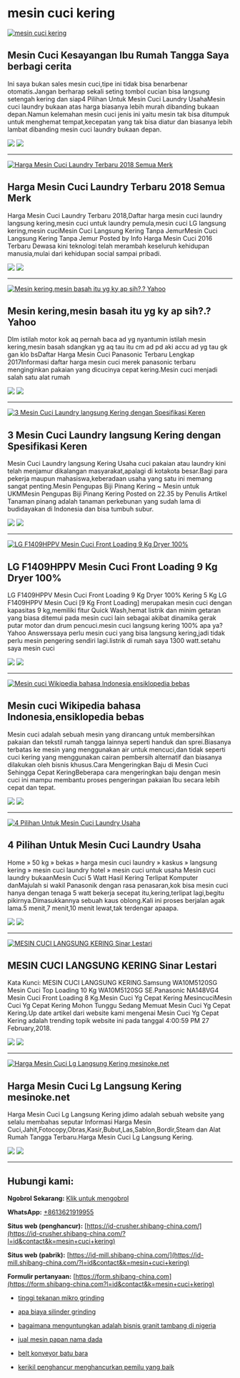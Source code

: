 # mesin cuci kering

<a href="https://swt.shibang-china.com/?l=id&img&k=mesin+cuci+kering" target="_blank">![mesin cuci kering](http://static.shibang-china.com/all-800x300/637.jpg)</a>

## Mesin Cuci Kesayangan Ibu Rumah Tangga Saya berbagi cerita
Ini saya bukan sales mesin cuci,tipe ini tidak bisa benarbenar otomatis.Jangan berharap sekali seting tombol cucian bisa langsung setengah kering dan siap4 Pilihan Untuk Mesin Cuci Laundry UsahaMesin cuci laundry bukaan atas harga biasanya lebih murah dibanding bukaan depan.Namun kelemahan mesin cuci jenis ini yaitu mesin tak bisa ditumpuk untuk menghemat tempat,kecepatan yang tak bisa diatur dan biasanya lebih lambat dibanding mesin cuci laundry bukaan depan.


<a href="https://whatsapp.shibangsoft.com/WhatsApp.php" target="_blank" title="WhatsApp">![](http://static.shibang-china.com/icon/whatsapp.png)</a> <a href="https://swt.shibang-china.com/?l=id&icon&k=mesin+cuci+kering" target="_blank">![](http://static.shibang-china.com/icon/chat-id.png)</a>

---

<a href="https://swt.shibang-china.com/?l=id&img&k=mesin+cuci+kering" target="_blank">![Harga Mesin Cuci Laundry Terbaru 2018 Semua Merk](http://static.shibang-china.com/all-800x300/684.jpg)</a>

## Harga Mesin Cuci Laundry Terbaru 2018 Semua Merk
Harga Mesin Cuci Laundry Terbaru 2018,Daftar harga mesin cuci laundry langsung kering,mesin cuci untuk laundry pemula,mesin cuci LG langsung kering,mesin cuciMesin Cuci Langsung Kering Tanpa JemurMesin Cuci Langsung Kering Tanpa Jemur Posted by Info Harga Mesin Cuci 2016 Terbaru Dewasa kini teknologi telah merambah keseluruh kehidupan manusia,mulai dari kehidupan social sampai pribadi.


<a href="https://whatsapp.shibangsoft.com/WhatsApp.php" target="_blank" title="WhatsApp">![](http://static.shibang-china.com/icon/whatsapp.png)</a> <a href="https://swt.shibang-china.com/?l=id&icon&k=mesin+cuci+kering" target="_blank">![](http://static.shibang-china.com/icon/chat-id.png)</a>

---

<a href="https://swt.shibang-china.com/?l=id&img&k=mesin+cuci+kering" target="_blank">![Mesin kering,mesin basah itu yg ky ap sih?.? Yahoo](http://static.shibang-china.com/all-800x300/1514.jpg)</a>

## Mesin kering,mesin basah itu yg ky ap sih?.? Yahoo
Dlm istilah motor kok aq pernah baca ad yg nyantumin istilah mesin kering,mesin basah sdangkan yg aq tau itu cm ad pd aki accu ad yg tau gk gan klo bsDaftar Harga Mesin Cuci Panasonic Terbaru Lengkap 2017Informasi daftar harga mesin cuci merek panasonic terbaru menginginkan pakaian yang dicucinya cepat kering.Mesin cuci menjadi salah satu alat rumah


<a href="https://whatsapp.shibangsoft.com/WhatsApp.php" target="_blank" title="WhatsApp">![](http://static.shibang-china.com/icon/whatsapp.png)</a> <a href="https://swt.shibang-china.com/?l=id&icon&k=mesin+cuci+kering" target="_blank">![](http://static.shibang-china.com/icon/chat-id.png)</a>

---

<a href="https://swt.shibang-china.com/?l=id&img&k=mesin+cuci+kering" target="_blank">![3 Mesin Cuci Laundry langsung Kering dengan Spesifikasi Keren](http://static.shibang-china.com/all-800x300/710.jpg)</a>

## 3 Mesin Cuci Laundry langsung Kering dengan Spesifikasi Keren
Mesin Cuci Laundry langsung Kering Usaha cuci pakaian atau laundry kini telah menjamur dikalangan masyarakat,apalagi di kotakota besar.Bagi para pekerja maupun mahasiswa,keberadaan usaha yang satu ini memang sangat penting.Mesin Pengupas Biji Pinang Kering ~ Mesin untuk UKMMesin Pengupas Biji Pinang Kering Posted on 22.35 by Penulis Artikel Tanaman pinang adalah tanaman perkebunan yang sudah lama di budidayakan di Indonesia dan bisa tumbuh subur.


<a href="https://whatsapp.shibangsoft.com/WhatsApp.php" target="_blank" title="WhatsApp">![](http://static.shibang-china.com/icon/whatsapp.png)</a> <a href="https://swt.shibang-china.com/?l=id&icon&k=mesin+cuci+kering" target="_blank">![](http://static.shibang-china.com/icon/chat-id.png)</a>

---

<a href="https://swt.shibang-china.com/?l=id&img&k=mesin+cuci+kering" target="_blank">![LG F1409HPPV Mesin Cuci Front Loading 9 Kg Dryer 100%](http://static.shibang-china.com/all-800x300/1315.jpg)</a>

## LG F1409HPPV Mesin Cuci Front Loading 9 Kg Dryer 100%
LG F1409HPPV Mesin Cuci Front Loading 9 Kg Dryer 100% Kering 5 Kg LG F1409HPPV Mesin Cuci [9 Kg Front Loading] merupakan mesin cuci dengan kapasitas 9 kg,memiliki fitur Quick Wash,hemat listrik dan minim getaran yang biasa ditemui pada mesin cuci lain sebagai akibat dinamika gerak putar motor dan drum pencuci.mesin cuci langsung kering 100% apa ya? Yahoo Answerssaya perlu mesin cuci yang bisa langsung kering,jadi tidak perlu mesin pengering sendiri lagi.listrik di rumah saya 1300 watt.setahu saya mesin cuci


<a href="https://whatsapp.shibangsoft.com/WhatsApp.php" target="_blank" title="WhatsApp">![](http://static.shibang-china.com/icon/whatsapp.png)</a> <a href="https://swt.shibang-china.com/?l=id&icon&k=mesin+cuci+kering" target="_blank">![](http://static.shibang-china.com/icon/chat-id.png)</a>

---

<a href="https://swt.shibang-china.com/?l=id&img&k=mesin+cuci+kering" target="_blank">![Mesin cuci Wikipedia bahasa Indonesia,ensiklopedia bebas](http://static.shibang-china.com/all-800x300/1028.jpg)</a>

## Mesin cuci Wikipedia bahasa Indonesia,ensiklopedia bebas
Mesin cuci adalah sebuah mesin yang dirancang untuk membersihkan pakaian dan tekstil rumah tangga lainnya seperti handuk dan sprei.Biasanya terbatas ke mesin yang menggunakan air untuk mencuci,dan tidak seperti cuci kering yang menggunakan cairan pembersih alternatif dan biasanya dilakukan oleh bisnis khusus.Cara Mengeringkan Baju di Mesin Cuci Sehingga Cepat KeringBeberapa cara mengeringkan baju dengan mesin cuci ini mampu membantu proses pengeringan pakaian Ibu secara lebih cepat dan tepat.


<a href="https://whatsapp.shibangsoft.com/WhatsApp.php" target="_blank" title="WhatsApp">![](http://static.shibang-china.com/icon/whatsapp.png)</a> <a href="https://swt.shibang-china.com/?l=id&icon&k=mesin+cuci+kering" target="_blank">![](http://static.shibang-china.com/icon/chat-id.png)</a>

---

<a href="https://swt.shibang-china.com/?l=id&img&k=mesin+cuci+kering" target="_blank">![4 Pilihan Untuk Mesin Cuci Laundry Usaha](http://static.shibang-china.com/all-800x300/479.jpg)</a>

## 4 Pilihan Untuk Mesin Cuci Laundry Usaha
Home » 50 kg » bekas » harga mesin cuci laundry » kaskus » langsung kering » mesin cuci laundry hotel » mesin cuci untuk usaha Mesin cuci laundry bukaanMesin Cuci 5 Watt Hasil Kering Terlipat Komputer danMajulah si wakil Panasonik dengan rasa penasaran,kok bisa mesin cuci hanya dengan tenaga 5 watt bekerja secepat itu,kering,terlipat lagi,begitu pikirnya.Dimasukkannya sebuah kaus oblong.Kali ini proses berjalan agak lama.5 menit,7 menit,10 menit lewat,tak terdengar apaapa.


<a href="https://whatsapp.shibangsoft.com/WhatsApp.php" target="_blank" title="WhatsApp">![](http://static.shibang-china.com/icon/whatsapp.png)</a> <a href="https://swt.shibang-china.com/?l=id&icon&k=mesin+cuci+kering" target="_blank">![](http://static.shibang-china.com/icon/chat-id.png)</a>

---

<a href="https://swt.shibang-china.com/?l=id&img&k=mesin+cuci+kering" target="_blank">![MESIN CUCI LANGSUNG KERING Sinar Lestari](http://static.shibang-china.com/all-800x300/443.jpg)</a>

## MESIN CUCI LANGSUNG KERING Sinar Lestari
Kata Kunci: MESIN CUCI LANGSUNG KERING.Samsung WA10M5120SG Mesin Cuci Top Loading 10 Kg WA10M5120SG SE.Panasonic NA148VG4 Mesin Cuci Front Loading 8 Kg.Mesin Cuci Yg Cepat Kering MesincuciMesin Cuci Yg Cepat Kering Mohon Tunggu Sedang Memuat Mesin Cuci Yg Cepat Kering.Up date artikel dari website kami mengenai Mesin Cuci Yg Cepat Kering adalah trending topik website ini pada tanggal 4:00:59 PM 27 February,2018.


<a href="https://whatsapp.shibangsoft.com/WhatsApp.php" target="_blank" title="WhatsApp">![](http://static.shibang-china.com/icon/whatsapp.png)</a> <a href="https://swt.shibang-china.com/?l=id&icon&k=mesin+cuci+kering" target="_blank">![](http://static.shibang-china.com/icon/chat-id.png)</a>

---

<a href="https://swt.shibang-china.com/?l=id&img&k=mesin+cuci+kering" target="_blank">![Harga Mesin Cuci Lg Langsung Kering mesinoke.net](http://static.shibang-china.com/all-800x300/1327.jpg)</a>

## Harga Mesin Cuci Lg Langsung Kering mesinoke.net
Harga Mesin Cuci Lg Langsung Kering jdimo adalah sebuah website yang selalu membahas seputar Informasi Harga Mesin Cuci,Jahit,Fotocopy,Obras,Kasir,Bubut,Las,Sablon,Bordir,Steam dan Alat Rumah Tangga Terbaru.Harga Mesin Cuci Lg Langsung Kering.

<a href="https://whatsapp.shibangsoft.com/WhatsApp.php" target="_blank" title="WhatsApp">![](http://static.shibang-china.com/icon/whatsapp.png)</a> <a href="https://swt.shibang-china.com/?l=id&icon&k=mesin+cuci+kering" target="_blank">![](http://static.shibang-china.com/icon/chat-id.png)</a>

---
## Hubungi kami:

**Ngobrol Sekarang:** [Klik untuk mengobrol](https://swt.shibang-china.com?l=id&contact&k=mesin+cuci+kering)

**WhatsApp:**  [+8613621919955](https://whatsapp.shibangsoft.com/WhatsApp.php)

**Situs web (penghancur):** [https://id-crusher.shibang-china.com/](https://id-crusher.shibang-china.com/?l=id&contact&k=mesin+cuci+kering)

**Situs web (pabrik):** [https://id-mill.shibang-china.com/](https://id-mill.shibang-china.com/?l=id&contact&k=mesin+cuci+kering)

**Formulir pertanyaan:** [https://form.shibang-china.com](https://form.shibang-china.com?l=id&contact&k=mesin+cuci+kering)

* [tinggi tekanan mikro grinding](../33/tinggi%20tekanan%20mikro%20grinding.md)

* [apa biaya silinder grinding](../33/apa%20biaya%20silinder%20grinding.md)

* [bagaimana menguntungkan adalah bisnis granit tambang di nigeria](../33/bagaimana%20menguntungkan%20adalah%20bisnis%20granit%20tambang%20di%20nigeria.md)

* [jual mesin papan nama dada](../35/jual%20mesin%20papan%20nama%20dada.md)

* [belt konveyor batu bara](../39/belt%20konveyor%20batu%20bara.md)

* [kerikil penghancur menghancurkan pemilu yang baik](../40/kerikil%20penghancur%20menghancurkan%20pemilu%20yang%20baik.md)